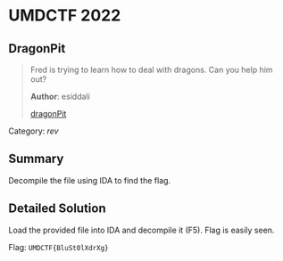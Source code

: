 # UMDCTF 2022
## DragonPit

> Fred is trying to learn how to deal with dragons. Can you help him out?
>
> **Author**: esiddali
>
> [dragonPit](https://github.com/03npan/ctf-write-ups/blob/main/umdctf-2022/dragonpit/dragonPit)

Category: *rev*

## Summary

Decompile the file using IDA to find the flag.

## Detailed Solution

Load the provided file into IDA and decompile it (F5). Flag is easily seen.

Flag: `UMDCTF{BluSt0lXdrXg}`